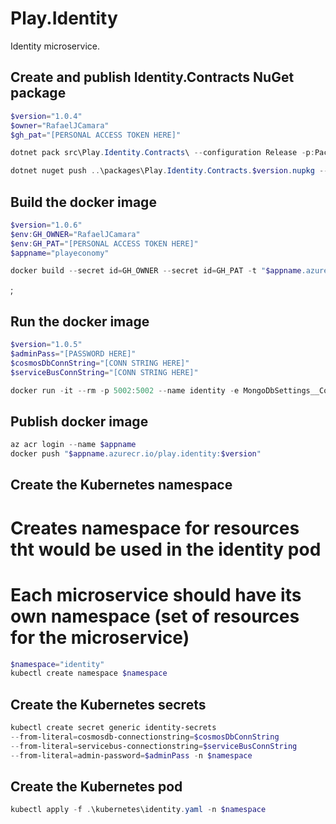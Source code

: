 # Play.Identity
Identity microservice.

## Create and publish Identity.Contracts NuGet package
```powershell
$version="1.0.4"
$owner="RafaelJCamara"
$gh_pat="[PERSONAL ACCESS TOKEN HERE]"

dotnet pack src\Play.Identity.Contracts\ --configuration Release -p:PackageVersion=$version -p:RepositoryUrl=https://github.com/$owner/Play.Identity -o ..\packages

dotnet nuget push ..\packages\Play.Identity.Contracts.$version.nupkg --api-key $gh_pat --source "github"
```

## Build the docker image
```powershell
$version="1.0.6"
$env:GH_OWNER="RafaelJCamara"
$env:GH_PAT="[PERSONAL ACCESS TOKEN HERE]"
$appname="playeconomy"

docker build --secret id=GH_OWNER --secret id=GH_PAT -t "$appname.azurecr.io/play.identity:$version" .
```

;
## Run the docker image
```powershell
$version="1.0.5"
$adminPass="[PASSWORD HERE]"
$cosmosDbConnString="[CONN STRING HERE]"
$serviceBusConnString="[CONN STRING HERE]"

docker run -it --rm -p 5002:5002 --name identity -e MongoDbSettings__ConnectionString=$cosmosDbConnString -e ServiceBusSettings__ConnectionString=$serviceBusConnString -e ServiceSettings__MessageBroker="SERVICEBUS" -e IdentitySettings__AdminUserPassWord=$adminPass play.identity:$version
```


## Publish docker image
```powershell
az acr login --name $appname
docker push "$appname.azurecr.io/play.identity:$version"
```

## Create the Kubernetes namespace
# Creates namespace for resources tht would be used in the identity pod 
# Each microservice should have its own namespace (set of resources for the microservice)
```powershell
$namespace="identity"
kubectl create namespace $namespace
```

## Create the Kubernetes secrets
```powershell
kubectl create secret generic identity-secrets 
--from-literal=cosmosdb-connectionstring=$cosmosDbConnString
--from-literal=servicebus-connectionstring=$serviceBusConnString
--from-literal=admin-password=$adminPass -n $namespace
```

## Create the Kubernetes pod

```powershell
kubectl apply -f .\kubernetes\identity.yaml -n $namespace
```